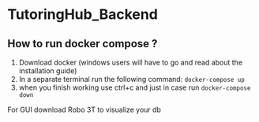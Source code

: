 # TutoringHub_Backend

## How to run docker compose ?

1. Download docker (windows users will have to go and read about the installation guide)
2. In a separate terminal run the following command: 
    `docker-compose up`
3. when you finish working use ctrl+c and just in case run `docker-compose down`


For GUI download Robo 3T to visualize your db
